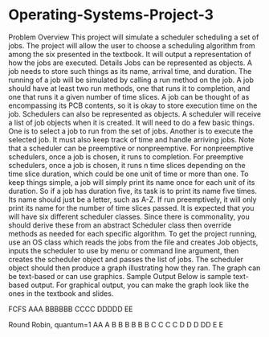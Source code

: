 # Operating-Systems-Project-3
Problem Overview
This project will simulate a scheduler scheduling a set of jobs.
The project will allow the user to choose a scheduling algorithm from among the six presented in the
textbook. It will output a representation of how the jobs are executed.
Details
Jobs can be represented as objects. A job needs to store such things as its name, arrival time, and duration.
The running of a job will be simulated by calling a run method on the job. A job should have at least two
run methods, one that runs it to completion, and one that runs it a given number of time slices. A job can
be thought of as encompassing its PCB contents, so it is okay to store execution time on the job.
Schedulers can also be represented as objects. A scheduler will receive a list of job objects when it is
created. It will need to do a few basic things. One is to select a job to run from the set of jobs. Another is
to execute the selected job. It must also keep track of time and handle arriving jobs.
Note that a scheduler can be preemptive or nonpreemptive. For nonpreemptive schedulers, once a job is
chosen, it runs to completion. For preemptive schedulers, once a job is chosen, it runs n time slices
depending on the time slice duration, which could be one unit of time or more than one.
To keep things simple, a job will simply print its name once for each unit of its duration. So if a job has
duration five, its task is to print its name five times. Its name should just be a letter, such as A-Z. If run
preemptively, it will only print its name for the number of time slices passed.
It is expected that you will have six different scheduler classes. Since there is commonality, you should
derive these from an abstract Scheduler class then override methods as needed for each specific algorithm.
To get the project running, use an OS class which reads the jobs from the file and creates Job objects,
inputs the scheduler to use by menu or command line argument, then creates the scheduler object and
passes the list of jobs. The scheduler object should then produce a graph illustrating how they ran. The
graph can be text-based or can use graphics.
Sample Output
Below is sample text-based output. For graphical output, you can make the graph look like the ones in the
textbook and slides.

FCFS
AAA
 BBBBBB
 CCCC
 DDDDD
 EE

Round Robin, quantum=1
AA A
 B B B B B B
 C C C C
 D D D DD
 E E
